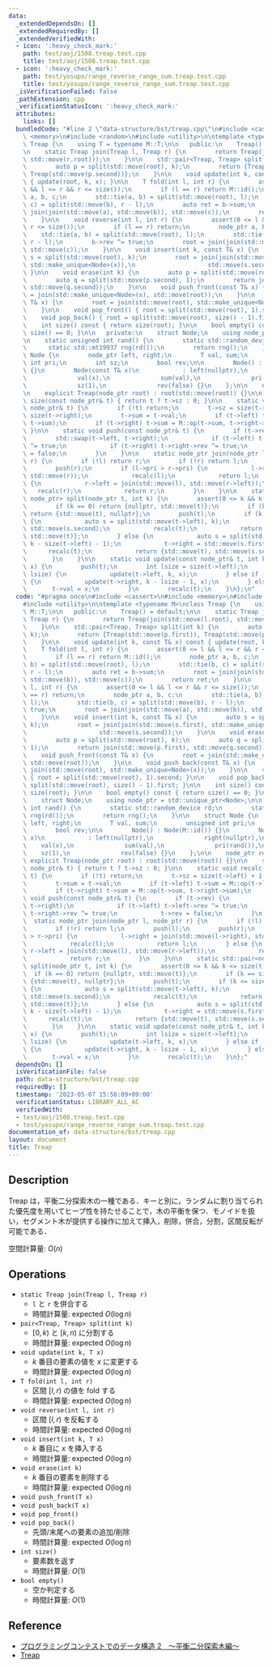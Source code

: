 ```yaml
---
data:
  _extendedDependsOn: []
  _extendedRequiredBy: []
  _extendedVerifiedWith:
  - icon: ':heavy_check_mark:'
    path: test/aoj/1508.treap.test.cpp
    title: test/aoj/1508.treap.test.cpp
  - icon: ':heavy_check_mark:'
    path: test/yosupo/range_reverse_range_sum.treap.test.cpp
    title: test/yosupo/range_reverse_range_sum.treap.test.cpp
  _isVerificationFailed: false
  _pathExtension: cpp
  _verificationStatusIcon: ':heavy_check_mark:'
  attributes:
    links: []
  bundledCode: "#line 2 \"data-structure/bst/treap.cpp\"\n#include <cassert>\n#include\
    \ <memory>\n#include <random>\n#include <utility>\n\ntemplate <typename M>\nclass\
    \ Treap {\n    using T = typename M::T;\n\n   public:\n    Treap() = default;\n\
    \n    static Treap join(Treap l, Treap r) {\n        return Treap(join(std::move(l.root),\
    \ std::move(r.root)));\n    }\n\n    std::pair<Treap, Treap> split(int k) {\n\
    \        auto p = split(std::move(root), k);\n        return {Treap(std::move(p.first)),\
    \ Treap(std::move(p.second))};\n    }\n\n    void update(int k, const T& x) const\
    \ { update(root, k, x); }\n\n    T fold(int l, int r) {\n        assert(0 <= l\
    \ && l <= r && r <= size());\n        if (l == r) return M::id();\n        node_ptr\
    \ a, b, c;\n        std::tie(a, b) = split(std::move(root), l);\n        std::tie(b,\
    \ c) = split(std::move(b), r - l);\n        auto ret = b->sum;\n        root =\
    \ join(join(std::move(a), std::move(b)), std::move(c));\n        return ret;\n\
    \    }\n\n    void reverse(int l, int r) {\n        assert(0 <= l && l <= r &&\
    \ r <= size());\n        if (l == r) return;\n        node_ptr a, b, c;\n    \
    \    std::tie(a, b) = split(std::move(root), l);\n        std::tie(b, c) = split(std::move(b),\
    \ r - l);\n        b->rev ^= true;\n        root = join(join(std::move(a), std::move(b)),\
    \ std::move(c));\n    }\n\n    void insert(int k, const T& x) {\n        auto\
    \ s = split(std::move(root), k);\n        root = join(join(std::move(s.first),\
    \ std::make_unique<Node>(x)),\n                    std::move(s.second));\n   \
    \ }\n\n    void erase(int k) {\n        auto p = split(std::move(root), k);\n\
    \        auto q = split(std::move(p.second), 1);\n        return join(std::move(p.first),\
    \ std::move(q.second));\n    }\n\n    void push_front(const T& x) {\n        root\
    \ = join(std::make_unique<Node>(x), std::move(root));\n    }\n\n    void push_back(const\
    \ T& x) {\n        root = join(std::move(root), std::make_unique<Node>(x));\n\
    \    }\n\n    void pop_front() { root = split(std::move(root), 1).second; }\n\n\
    \    void pop_back() { root = split(std::move(root), size() - 1).first; }\n\n\
    \    int size() const { return size(root); }\n\n    bool empty() const { return\
    \ size() == 0; }\n\n   private:\n    struct Node;\n    using node_ptr = std::unique_ptr<Node>;\n\
    \n    static unsigned int rand() {\n        static std::random_device rd;\n  \
    \      static std::mt19937 rng(rd());\n        return rng();\n    }\n\n    struct\
    \ Node {\n        node_ptr left, right;\n        T val, sum;\n        unsigned\
    \ int pri;\n        int sz;\n        bool rev;\n\n        Node() : Node(M::id())\
    \ {}\n        Node(const T& x)\n            : left(nullptr),\n              right(nullptr),\n\
    \              val(x),\n              sum(val),\n              pri(rand()),\n\
    \              sz(1),\n              rev(false) {}\n    };\n\n    node_ptr root;\n\
    \n    explicit Treap(node_ptr root) : root(std::move(root)) {}\n\n    static int\
    \ size(const node_ptr& t) { return t ? t->sz : 0; }\n\n    static void recalc(const\
    \ node_ptr& t) {\n        if (!t) return;\n        t->sz = size(t->left) + 1 +\
    \ size(t->right);\n        t->sum = t->val;\n        if (t->left) t->sum = M::op(t->left->sum,\
    \ t->sum);\n        if (t->right) t->sum = M::op(t->sum, t->right->sum);\n   \
    \ }\n\n    static void push(const node_ptr& t) {\n        if (t->rev) {\n    \
    \        std::swap(t->left, t->right);\n            if (t->left) t->left->rev\
    \ ^= true;\n            if (t->right) t->right->rev ^= true;\n            t->rev\
    \ = false;\n        }\n    }\n\n    static node_ptr join(node_ptr l, node_ptr\
    \ r) {\n        if (!l) return r;\n        if (!r) return l;\n        push(l);\n\
    \        push(r);\n        if (l->pri > r->pri) {\n            l->right = join(std::move(l->right),\
    \ std::move(r));\n            recalc(l);\n            return l;\n        } else\
    \ {\n            r->left = join(std::move(l), std::move(r->left));\n         \
    \   recalc(r);\n            return r;\n        }\n    }\n\n    static std::pair<node_ptr,\
    \ node_ptr> split(node_ptr t, int k) {\n        assert(0 <= k && k <= size(t));\n\
    \        if (k == 0) return {nullptr, std::move(t)};\n        if (k == size(t))\
    \ return {std::move(t), nullptr};\n        push(t);\n        if (k <= size(t->left))\
    \ {\n            auto s = split(std::move(t->left), k);\n            t->left =\
    \ std::move(s.second);\n            recalc(t);\n            return {std::move(s.first),\
    \ std::move(t)};\n        } else {\n            auto s = split(std::move(t->right),\
    \ k - size(t->left) - 1);\n            t->right = std::move(s.first);\n      \
    \      recalc(t);\n            return {std::move(t), std::move(s.second)};\n \
    \       }\n    }\n\n    static void update(const node_ptr& t, int k, const T&\
    \ x) {\n        push(t);\n        int lsize = size(t->left);\n        if (k <\
    \ lsize) {\n            update(t->left, k, x);\n        } else if (lsize < k)\
    \ {\n            update(t->right, k - lsize - 1, x);\n        } else {\n     \
    \       t->val = x;\n        }\n        recalc(t);\n    }\n};\n"
  code: "#pragma once\n#include <cassert>\n#include <memory>\n#include <random>\n\
    #include <utility>\n\ntemplate <typename M>\nclass Treap {\n    using T = typename\
    \ M::T;\n\n   public:\n    Treap() = default;\n\n    static Treap join(Treap l,\
    \ Treap r) {\n        return Treap(join(std::move(l.root), std::move(r.root)));\n\
    \    }\n\n    std::pair<Treap, Treap> split(int k) {\n        auto p = split(std::move(root),\
    \ k);\n        return {Treap(std::move(p.first)), Treap(std::move(p.second))};\n\
    \    }\n\n    void update(int k, const T& x) const { update(root, k, x); }\n\n\
    \    T fold(int l, int r) {\n        assert(0 <= l && l <= r && r <= size());\n\
    \        if (l == r) return M::id();\n        node_ptr a, b, c;\n        std::tie(a,\
    \ b) = split(std::move(root), l);\n        std::tie(b, c) = split(std::move(b),\
    \ r - l);\n        auto ret = b->sum;\n        root = join(join(std::move(a),\
    \ std::move(b)), std::move(c));\n        return ret;\n    }\n\n    void reverse(int\
    \ l, int r) {\n        assert(0 <= l && l <= r && r <= size());\n        if (l\
    \ == r) return;\n        node_ptr a, b, c;\n        std::tie(a, b) = split(std::move(root),\
    \ l);\n        std::tie(b, c) = split(std::move(b), r - l);\n        b->rev ^=\
    \ true;\n        root = join(join(std::move(a), std::move(b)), std::move(c));\n\
    \    }\n\n    void insert(int k, const T& x) {\n        auto s = split(std::move(root),\
    \ k);\n        root = join(join(std::move(s.first), std::make_unique<Node>(x)),\n\
    \                    std::move(s.second));\n    }\n\n    void erase(int k) {\n\
    \        auto p = split(std::move(root), k);\n        auto q = split(std::move(p.second),\
    \ 1);\n        return join(std::move(p.first), std::move(q.second));\n    }\n\n\
    \    void push_front(const T& x) {\n        root = join(std::make_unique<Node>(x),\
    \ std::move(root));\n    }\n\n    void push_back(const T& x) {\n        root =\
    \ join(std::move(root), std::make_unique<Node>(x));\n    }\n\n    void pop_front()\
    \ { root = split(std::move(root), 1).second; }\n\n    void pop_back() { root =\
    \ split(std::move(root), size() - 1).first; }\n\n    int size() const { return\
    \ size(root); }\n\n    bool empty() const { return size() == 0; }\n\n   private:\n\
    \    struct Node;\n    using node_ptr = std::unique_ptr<Node>;\n\n    static unsigned\
    \ int rand() {\n        static std::random_device rd;\n        static std::mt19937\
    \ rng(rd());\n        return rng();\n    }\n\n    struct Node {\n        node_ptr\
    \ left, right;\n        T val, sum;\n        unsigned int pri;\n        int sz;\n\
    \        bool rev;\n\n        Node() : Node(M::id()) {}\n        Node(const T&\
    \ x)\n            : left(nullptr),\n              right(nullptr),\n          \
    \    val(x),\n              sum(val),\n              pri(rand()),\n          \
    \    sz(1),\n              rev(false) {}\n    };\n\n    node_ptr root;\n\n   \
    \ explicit Treap(node_ptr root) : root(std::move(root)) {}\n\n    static int size(const\
    \ node_ptr& t) { return t ? t->sz : 0; }\n\n    static void recalc(const node_ptr&\
    \ t) {\n        if (!t) return;\n        t->sz = size(t->left) + 1 + size(t->right);\n\
    \        t->sum = t->val;\n        if (t->left) t->sum = M::op(t->left->sum, t->sum);\n\
    \        if (t->right) t->sum = M::op(t->sum, t->right->sum);\n    }\n\n    static\
    \ void push(const node_ptr& t) {\n        if (t->rev) {\n            std::swap(t->left,\
    \ t->right);\n            if (t->left) t->left->rev ^= true;\n            if (t->right)\
    \ t->right->rev ^= true;\n            t->rev = false;\n        }\n    }\n\n  \
    \  static node_ptr join(node_ptr l, node_ptr r) {\n        if (!l) return r;\n\
    \        if (!r) return l;\n        push(l);\n        push(r);\n        if (l->pri\
    \ > r->pri) {\n            l->right = join(std::move(l->right), std::move(r));\n\
    \            recalc(l);\n            return l;\n        } else {\n           \
    \ r->left = join(std::move(l), std::move(r->left));\n            recalc(r);\n\
    \            return r;\n        }\n    }\n\n    static std::pair<node_ptr, node_ptr>\
    \ split(node_ptr t, int k) {\n        assert(0 <= k && k <= size(t));\n      \
    \  if (k == 0) return {nullptr, std::move(t)};\n        if (k == size(t)) return\
    \ {std::move(t), nullptr};\n        push(t);\n        if (k <= size(t->left))\
    \ {\n            auto s = split(std::move(t->left), k);\n            t->left =\
    \ std::move(s.second);\n            recalc(t);\n            return {std::move(s.first),\
    \ std::move(t)};\n        } else {\n            auto s = split(std::move(t->right),\
    \ k - size(t->left) - 1);\n            t->right = std::move(s.first);\n      \
    \      recalc(t);\n            return {std::move(t), std::move(s.second)};\n \
    \       }\n    }\n\n    static void update(const node_ptr& t, int k, const T&\
    \ x) {\n        push(t);\n        int lsize = size(t->left);\n        if (k <\
    \ lsize) {\n            update(t->left, k, x);\n        } else if (lsize < k)\
    \ {\n            update(t->right, k - lsize - 1, x);\n        } else {\n     \
    \       t->val = x;\n        }\n        recalc(t);\n    }\n};"
  dependsOn: []
  isVerificationFile: false
  path: data-structure/bst/treap.cpp
  requiredBy: []
  timestamp: '2023-05-07 15:56:09+09:00'
  verificationStatus: LIBRARY_ALL_AC
  verifiedWith:
  - test/aoj/1508.treap.test.cpp
  - test/yosupo/range_reverse_range_sum.treap.test.cpp
documentation_of: data-structure/bst/treap.cpp
layout: document
title: Treap
---
```


## Description

Treap は，平衡二分探索木の一種である．キーと別に，ランダムに割り当てられた優先度を用いてヒープ性を持たせることで，木の平衡を保つ．モノイドを扱い，セグメント木が提供する操作に加えて挿入，削除，併合，分割，区間反転が可能である．

空間計算量: $O(n)$

## Operations

- `static Treap join(Treap l, Treap r)`
    - `l` と `r` を併合する
    - 時間計算量: $\mathrm{expected}\ O(\log n)$
- `pair<Treap, Treap> split(int k)`
    -  $[0, k)$ と $[k, n)$ に分割する
    - 時間計算量: $\mathrm{expected}\ O(\log n)$
- `void update(int k, T x)`
    - $k$ 番目の要素の値を $x$ に変更する
    - 時間計算量: $\mathrm{expected}\ O(\log n)$
- `T fold(int l, int r)`
    - 区間 $[l, r)$ の値を fold する
    - 時間計算量: $\mathrm{expected}\ O(\log n)$
- `void reverse(int l, int r)`
    - 区間 $[l, r)$ を反転する
    - 時間計算量: $\mathrm{expected}\ O(\log n)$
- `void insert(int k, T x)`
    - $k$ 番目に $x$ を挿入する
    - 時間計算量: $\mathrm{expected}\ O(\log n)$
- `void erase(int k)`
    - $k$ 番目の要素を削除する
    - 時間計算量: $\mathrm{expected}\ O(\log n)$
- `void push_front(T x)`
- `void push_back(T x)`
- `void pop_front()`
- `void pop_back()`
    - 先頭/末尾への要素の追加/削除
    - 時間計算量: $\mathrm{expected}\ O(\log n)$
- `int size()`
    - 要素数を返す
    - 時間計算量: $O(1)$
- `bool empty()`
    - 空か判定する
    - 時間計算量: $O(1)$

## Reference

- [プログラミングコンテストでのデータ構造 2　～平衡二分探索木編～](https://www.slideshare.net/iwiwi/2-12188757)
- [Treap](https://en.wikipedia.org/wiki/Treap#Randomized_binary_search_tree)
